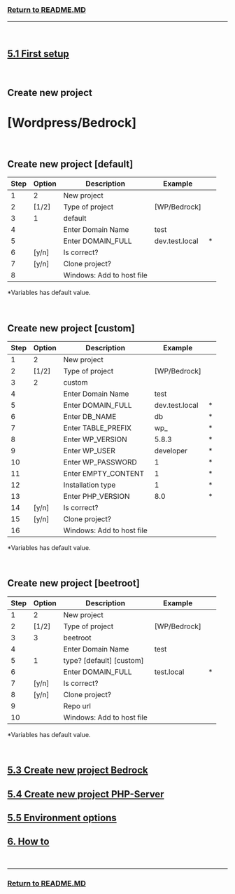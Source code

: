 ### [Return to README.MD](../../README.MD#5-start-the-application)
----------------------------------
<br>

## [5.1 First setup](./5-doc.MD#51-first-setup)

<br>

## Create new project
# [Wordpress/Bedrock]

<br>

## Create new project [default]

| Step | Option  | Description               | Example        |   |
|------|---------|---------------------------|----------------|---|
| 1    | 2       | New project               |                |   |
| 2    | [1/2]   | Type of project           | [WP/Bedrock]   |   |
| 3    | 1       | default                   |                |   |
| 4    |         | Enter Domain Name         | test           |   |
| 5    |         | Enter DOMAIN_FULL         | dev.test.local | * |
| 6    | [y/n]   | Is correct?               |                |   |
| 7    | [y/n]   | Clone project?            |                |   |
| 8    |         | Windows: Add to host file |                |   |

*Variables has default value.

<br>

## Create new project [custom]

| Step | Option  | Description               | Example        |   |
|------|---------|---------------------------|----------------|---|
| 1    | 2       | New project               |                |   |
| 2    | [1/2]   | Type of project           | [WP/Bedrock]   |   |
| 3    | 2       | custom                    |                |   |
| 4    |         | Enter Domain Name         | test           |   |
| 5    |         | Enter DOMAIN_FULL         | dev.test.local | * |
| 6    |         | Enter DB_NAME             | db             | * |
| 7    |         | Enter TABLE_PREFIX        | wp_            | * |
| 8    |         | Enter WP_VERSION          | 5.8.3          | * |
| 9    |         | Enter WP_USER             | developer      | * |
| 10   |         | Enter WP_PASSWORD         | 1              | * |
| 11   |         | Enter EMPTY_CONTENT       | 1              | * |
| 12   |         | Installation type         | 1              | * |
| 13   |         | Enter PHP_VERSION         | 8.0            | * |
| 14   | [y/n]   | Is correct?               |                |   |
| 15   | [y/n]   | Clone project?            |                |   |
| 16   |         | Windows: Add to host file |                |   |

*Variables has default value.

<br>

## Create new project [beetroot]

| Step | Option  | Description               | Example        |   |
|------|---------|---------------------------|----------------|---|
| 1    | 2       | New project               |                |   |
| 2    | [1/2]   | Type of project           | [WP/Bedrock]   |   |
| 3    | 3       | beetroot                  |                |   |
| 4    |         | Enter Domain Name         | test           |   |
| 5    | 1       | type? [default] [custom]  |                |   |
| 6    |         | Enter DOMAIN_FULL         | test.local     | * |
| 7    | [y/n]   | Is correct?               |                |   |
| 8    | [y/n]   | Clone project?            |                |   |
| 9    |         | Repo url                  |                |   |
| 10   |         | Windows: Add to host file |                |   |

*Variables has default value.

<br>

## [5.3 Create new project Bedrock](./5-doc-new-wordpress.MD#create-new-project)

## [5.4 Create new project PHP-Server](./5-doc-new-php.MD#54-create-new-php)

## [5.5 Environment options](./5-doc-environment-options.MD#55-environment-options)

## [6. How to](./6-doc.MD#6-how-to)

<br>

----------------------------------
### [Return to README.MD](../../README.MD)
